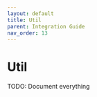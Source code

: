 ```yaml
---
layout: default
title: Util
parent: Integration Guide
nav_order: 13
---
```


# Util

TODO: Document everything

